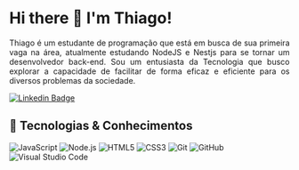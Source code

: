 <h1 align = "justify"> Hi there 👋 I'm Thiago!</h1> 
<p align = "justify">Thiago é um estudante de programação que está em busca de sua primeira vaga na área, atualmente estudando NodeJS e Nestjs para se tornar um desenvolvedor back-end. Sou um entusiasta da Tecnologia que busco explorar a capacidade de facilitar de forma eficaz e eficiente para os diversos problemas da sociedade.</p>


[![Linkedin Badge](https://img.shields.io/badge/-LinkedIn-blue?style=flat-square&logo=Linkedin&logoColor=white&link=https://www.linkedin.com/in/thiago-couto-b95635243/)](https://www.linkedin.com/in/thiago-couto-b95635243/)


## 🚀 Tecnologias & Conhecimentos

![JavaScript](https://img.shields.io/badge/-JavaScript-black?style=flat-square&logo=javascript)
![Node.js](https://img.shields.io/badge/-Node.js-black?style=flat-square&logo=Node.js)
![HTML5](https://img.shields.io/badge/-HTML5-black?style=flat-square&logo=html5&logoColor=white)
![CSS3](https://img.shields.io/badge/-CSS3-black?style=flat-square&logo=css3)
![Git](https://img.shields.io/badge/-Git-black?style=flat-square&logo=git)
![GitHub](https://img.shields.io/badge/-GitHub-black?style=flat-square&logo=github)
![Visual Studio Code](https://img.shields.io/badge/-Visual%20Studio%20Code-black?style=flat-square&logo=VisualStudioCode)
